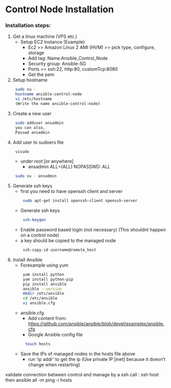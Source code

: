 # Control Node Installation
### Installation steps:

1. Get a linux machine (VPS etc.)
	* Setup EC2 Instance (Example)
	   - Ec2 >> Amazon Linux 2 AMI (HVM) >> pick type, configure, storage 
	   - Add tag: Name:Ansible_Control_Node
	   - Security group: Ansible-SG
	   - Ports >> ssh:22, http:80, customTcp:8080  
	   - Get the pem
2. Setup hostname 
   ```sh
    sudo su -
    hostname ansible-control-node 
    vi /etc/hostname
    (Write the name ansible-control-node)
   ```
3. Create a new user
   ```sh
    sudo adduser ansadmin
    you can also,
    Passwd ansadmin
   ```
4. Add user to sudoers file 
   ```sh
    visudo
   ```
   - under root [or anywhere] 
      - ansadmin ALL=(ALL) NOPASSWD: ALL 
   ```sh
    sudo su - ansadmin 
   ```
5. Generate ssh keys 
   - first you need to have openssh client and server
      ```sh
       sudo apt-get install openssh-client openssh-server
      ```
   - Generate ssh keys 
      ```sh
       ssh-keygen 
      ```
   - Enable password based login (not necessary) (This shouldnt happen on a control node)
   - a key should be copied to the managed node 
      ```sh
       ssh-copy-id username@remote_host
      ```
6. Install Ansible
   - Forexample using yum 
      ```sh
       yum install python
       yum install python-pip
       pip install ansible
       ansible --version
       mkdir /etc/ansible
       cd /etc/ansible
       vi ansible.cfg
      ```
   - ansible.cfg
		* Add content from: https://github.com/ansible/ansible/blob/devel/examples/ansible.cfg
		* Google Ansible config file
      ```sh
        touch hosts
      ```
   - Save the IPs of managed nodes in the hosts file above
   	   - run 'ip addr' to get the ip (Use private IP [inet] because it doesn’t change when restarting)

      		
validate connection between control and manage by a ssh call :
ssh host
then
ansible all -m ping -i hosts
